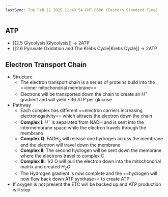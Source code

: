 ```yaml
---
lastSync: Tue Feb 11 2025 11:40:54 GMT-0500 (Eastern Standard Time)
---
```

## ATP
- [[2.5 Glycolysis|Glycolysis]] → 2ATP
- [[2.6 Pyruvate Oxidation and The Krebs Cycle|Krebs Cycle]] → 2ATP
## Electron Transport Chain
- Structure
	- The electron transport chain is a series of proteins build into the ==inner mitochondrial membrane==
	- Electrons will be transported down the chain to create an $H^+$ gradient and will yield ~36 ATP per glucose
- Pathway
	- Each complex has different ==electron carriers increasing electronegativity== which attracts the electron down the chain
	- **Complex I**: $H^+$ is separated from NADH and is sent into the intermembrane space while the electron travels through the membrane
	- **Complex Q**: FADH$_{2}$ will release one hydrogen across the membrane and the electron will travel down the membrane
	- **Complex II**: The second hydrogen will be sent down the membrane where the electrons travel to complex C
	- **Complex III**: 1/2 O will pull the electron down into the mitochondrial matrix and created $H_{2}O$ 
	- The Hydrogen gradient is now complete and the ==hydrogen will now flow back down ATP synthase== to create ATP
- If oxygen is not present the ETC will be backed up and ATP production will stop